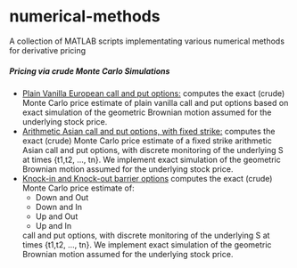 # numerical-methods
A collection of MATLAB scripts implementating various numerical methods for derivative pricing

<h5> Pricing via crude Monte Carlo Simulations</h5>
<ul>
  <li><a href=https://github.com/alexbk64/numerical-methods/blob/master/crude_MC/plain_vanilla_options/european_options/plain_vanilla_euro_callANDput.m>Plain Vanilla European call and put options:</a> computes the exact (crude) Monte Carlo price estimate of plain vanilla call and put options based on exact simulation of the geometric Brownian motion assumed for the underlying stock price.</li>
  <li><a href=https://github.com/alexbk64/numerical-methods/blob/master/crude_MC/exotic_options/asian_options/arith_asian_fixed_strike_callANDput.m>Arithmetic Asian call and put options, with fixed strike:</a> computes the exact (crude) Monte Carlo price estimate of a fixed strike arithmetic Asian call and put options, with discrete monitoring of the underlying S at times {t1,t2, ..., tn}. We implement exact simulation of the geometric Brownian motion assumed for the underlying stock price.</li>
  <li><a href=https://github.com/alexbk64/numerical-methods/blob/master/crude_MC/exotic_options/barrier_options/barrier_callANDput.m>Knock-in and Knock-out barrier options</a> computes the exact (crude) Monte Carlo price estimate of:
    <ul>
      <li>Down and Out</li>
      <li>Down and In</li>
      <li>Up and Out</li>
      <li>Up and In</li>
    </ul>
  call and put options, with discrete monitoring of the underlying S at times {t1,t2, ..., tn}. We implement exact simulation of the geometric Brownian motion assumed for the underlying stock price.</li>
</ul>
